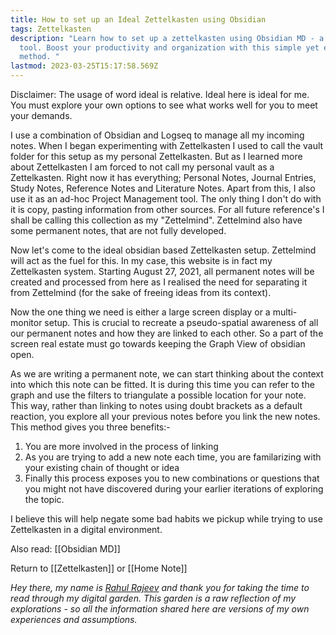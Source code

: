 ```yaml
---
title: How to set up an Ideal Zettelkasten using Obsidian
tags: Zettelkasten
description: "Learn how to set up a zettelkasten using Obsidian MD - a powerful note-taking
  tool. Boost your productivity and organization with this simple yet effective
  method. "
lastmod: 2023-03-25T15:17:58.569Z
---
```


Disclaimer: The usage of word ideal is relative. Ideal here is ideal for me. You must explore your own options to see what works well for you to meet your demands.


I use a combination of Obsidian and Logseq to manage all my incoming notes. When I began experimenting with Zettelkasten I used to call the vault folder for this setup as my personal Zettelkasten. But as I learned more about Zettelkasten I am forced to not call my personal vault as a Zettelkasten. Right now it has everything; Personal Notes, Journal Entries, Study Notes, Reference Notes and Literature Notes. Apart from this, I also use it as an ad-hoc Project Management tool. The only thing I don't do with it is copy, pasting information from other sources. For all future reference's I shall be calling this collection as my "Zettelmind". Zettelmind also have some permanent notes, that are not fully developed.

Now let's come to the ideal obsidian based Zettelkasten setup. Zettelmind will act as the fuel for this. In my case, this website is in fact my Zettelkasten system. Starting August 27, 2021, all permanent notes will be created and processed from here as I realised the need for separating it from Zettelmind (for the sake of freeing ideas from its context).

Now the one thing we need is either a large screen display or a multi-monitor setup. This is crucial to recreate a pseudo-spatial awareness of all our permanent notes and how they are linked to each other. So a part of the screen real estate must go towards keeping the Graph View of obsidian open.

As we are writing a permanent note, we can start thinking about the context into which this note can be fitted. It is during this time you can refer to the graph and use the filters to triangulate a possible location for your note. This way, rather than linking to notes using doubt brackets as a default reaction, you explore all your previous notes before you link the new notes. This method gives you three benefits:-
1. You are more involved in the process of linking
2. As you are trying to add a new note each time, you are familarizing with your existing chain of thought or idea
3. Finally this process exposes you to new combinations or questions that you might not have discovered during your earlier iterations of exploring the topic.

I believe this will help negate some bad habits we pickup while trying to use Zettelkasten in a digital environment. 

Also read: [[Obsidian MD]]

Return to [[Zettelkasten]] or [[Home Note]]


*Hey there, my name is [Rahul Rajeev](https://rahulrajeev.net/?utm_src=garden) and thank you for taking the time to read through my digital garden. This garden is a raw reflection of my explorations - so all the information shared here are versions of my own experiences and assumptions.*
